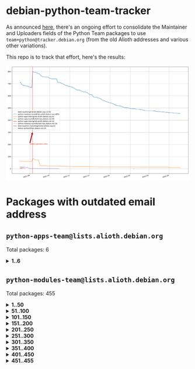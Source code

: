 # debian-python-team-tracker



As announced [here](https://lists.debian.org/debian-python/2021/08/msg00006.html), there's an ongoing effort to consolidate the Maintainer and Uploaders fields of the Python Team packages to use `team+python@tracker.debian.org` (from the old Alioth addresses and various other variations).



This repo is to track that effort, here's the results:



![Python team emails](images/python_team_emails.svg)


# Packages with outdated email address

## `python-apps-team@lists.alioth.debian.org`
Total packages: 6
<details>
<summary><b>1..6</b></summary>


| # | Package | Version |
| --- | --- | --- |
| 1 | [ctop](https://tracker.debian.org/ctop) | 1.0.0-2.1 |
| 2 | [kanboard-cli](https://tracker.debian.org/kanboard-cli) | 0.0.2-1.1 |
| 3 | [lightyears](https://tracker.debian.org/lightyears) | 1.4-2 |
| 4 | [pybik](https://tracker.debian.org/pybik) | 3.0-3.1 |
| 5 | [retweet](https://tracker.debian.org/retweet) | 0.10-1.1 |
| 6 | [sinntp](https://tracker.debian.org/sinntp) | 1.6-1.2 |
</details>

## `python-modules-team@lists.alioth.debian.org`
Total packages: 455
<details>
<summary><b>1..50</b></summary>


| # | Package | Version |
| --- | --- | --- |
| 1 | [anorack](https://tracker.debian.org/anorack) | 0.2.7-1 |
| 2 | [anosql](https://tracker.debian.org/anosql) | 1.0.1-1 |
| 3 | [asn1crypto](https://tracker.debian.org/asn1crypto) | 1.4.0-1 |
| 4 | [astral](https://tracker.debian.org/astral) | 1.6.1-2 |
| 5 | [authres](https://tracker.debian.org/authres) | 1.2.0-2 |
| 6 | [automat](https://tracker.debian.org/automat) | 20.2.0-1 |
| 7 | [azure-cosmos-table-python](https://tracker.debian.org/azure-cosmos-table-python) | 1.0.5+git20191025-5 |
| 8 | [bdist-nsi](https://tracker.debian.org/bdist-nsi) | 0.1.5-2 |
| 9 | [bernhard](https://tracker.debian.org/bernhard) | 0.2.6-2 |
| 10 | [betamax](https://tracker.debian.org/betamax) | 0.8.1-2 |
| 11 | [bibtexparser](https://tracker.debian.org/bibtexparser) | 1.1.0+ds-3 |
| 12 | [binaryornot](https://tracker.debian.org/binaryornot) | 0.4.4+dfsg-4 |
| 13 | [bitstruct](https://tracker.debian.org/bitstruct) | 8.9.0-1 |
| 14 | [case](https://tracker.debian.org/case) | 1.5.3+dfsg-3 |
| 15 | [cerealizer](https://tracker.debian.org/cerealizer) | 0.8.1-3 |
| 16 | [chardet](https://tracker.debian.org/chardet) | 4.0.0-1 |
| 17 | [chargebee-python](https://tracker.debian.org/chargebee-python) | 1.6.6-1 |
| 18 | [codicefiscale](https://tracker.debian.org/codicefiscale) | 0.9+ds0-2 |
| 19 | [colorclass](https://tracker.debian.org/colorclass) | 2.2.0-2.2 |
| 20 | [colorspacious](https://tracker.debian.org/colorspacious) | 1.1.2-2 |
| 21 | [commonmark](https://tracker.debian.org/commonmark) | 0.9.1-3 |
| 22 | [constantly](https://tracker.debian.org/constantly) | 15.1.0-2 |
| 23 | [contextlib2](https://tracker.debian.org/contextlib2) | 0.6.0.post1-1 |
| 24 | [cookiecutter](https://tracker.debian.org/cookiecutter) | 1.7.3-1 |
| 25 | [coreapi](https://tracker.debian.org/coreapi) | 2.3.3-4 |
| 26 | [coreschema](https://tracker.debian.org/coreschema) | 0.0.4-3 |
| 27 | [cov-core](https://tracker.debian.org/cov-core) | 1.15.0-3 |
| 28 | [cppy](https://tracker.debian.org/cppy) | 1.1.0-2 |
| 29 | [cram](https://tracker.debian.org/cram) | 0.7-4 |
| 30 | [cssutils](https://tracker.debian.org/cssutils) | 1.0.2-3 |
| 31 | [d2to1](https://tracker.debian.org/d2to1) | 0.2.12-2 |
| 32 | [debiancontributors](https://tracker.debian.org/debiancontributors) | 0.7.8-2 |
| 33 | [devpi-common](https://tracker.debian.org/devpi-common) | 3.2.2-1.1 |
| 34 | [django-ajax-selects](https://tracker.debian.org/django-ajax-selects) | 1.7.0-3 |
| 35 | [django-bitfield](https://tracker.debian.org/django-bitfield) | 1.9.6-2 |
| 36 | [django-dirtyfields](https://tracker.debian.org/django-dirtyfields) | 1.3.1-2 |
| 37 | [django-environ](https://tracker.debian.org/django-environ) | 0.4.4-2 |
| 38 | [django-filter](https://tracker.debian.org/django-filter) | 2.4.0-1 |
| 39 | [django-hvad](https://tracker.debian.org/django-hvad) | 1.8.0-1.1 |
| 40 | [django-js-reverse](https://tracker.debian.org/django-js-reverse) | 0.7.3-1.1 |
| 41 | [django-macaddress](https://tracker.debian.org/django-macaddress) | 1.5.0-2 |
| 42 | [django-memoize](https://tracker.debian.org/django-memoize) | 2.2.0+dfsg-1 |
| 43 | [django-nose](https://tracker.debian.org/django-nose) | 1.4.6-2.1 |
| 44 | [django-notification](https://tracker.debian.org/django-notification) | 1.2.0-3 |
| 45 | [django-pagination](https://tracker.debian.org/django-pagination) | 1.0.7-4 |
| 46 | [django-paintstore](https://tracker.debian.org/django-paintstore) | 0.2-4 |
| 47 | [django-picklefield](https://tracker.debian.org/django-picklefield) | 3.0.1-1 |
| 48 | [django-pipeline](https://tracker.debian.org/django-pipeline) | 1.6.14-3 |
| 49 | [django-simple-redis-admin](https://tracker.debian.org/django-simple-redis-admin) | 1.4.0-2 |
| 50 | [django-stronghold](https://tracker.debian.org/django-stronghold) | 0.3.0+debian-2 |
</details>
<details>
<summary><b>51..100</b></summary>

| # | Package | Version |
| --- | --- | --- |
| 51 | [django-webpack-loader](https://tracker.debian.org/django-webpack-loader) | 0.6.0-2 |
| 52 | [django-wkhtmltopdf](https://tracker.debian.org/django-wkhtmltopdf) | 3.3.0-1 |
| 53 | [django-xmlrpc](https://tracker.debian.org/django-xmlrpc) | 0.1.8-2 |
| 54 | [djangorestframework-api-key](https://tracker.debian.org/djangorestframework-api-key) | 2.0.0-2 |
| 55 | [dkimpy](https://tracker.debian.org/dkimpy) | 1.0.5-1 |
| 56 | [dnsdiag](https://tracker.debian.org/dnsdiag) | 2.0.2-1 |
| 57 | [dockerpty](https://tracker.debian.org/dockerpty) | 0.4.1-2 |
| 58 | [drf-generators](https://tracker.debian.org/drf-generators) | 0.5.0-1 |
| 59 | [elasticsearch-curator](https://tracker.debian.org/elasticsearch-curator) | 5.8.1-1 |
| 60 | [enzyme](https://tracker.debian.org/enzyme) | 0.4.1-2 |
| 61 | [exam](https://tracker.debian.org/exam) | 0.10.5-3 |
| 62 | [factory-boy](https://tracker.debian.org/factory-boy) | 2.11.1-3 |
| 63 | [faker](https://tracker.debian.org/faker) | 0.9.3-0.1 |
| 64 | [fakesleep](https://tracker.debian.org/fakesleep) | 0.1-2 |
| 65 | [fastchunking](https://tracker.debian.org/fastchunking) | 0.0.3-2 |
| 66 | [feedgenerator](https://tracker.debian.org/feedgenerator) | 1.9-2 |
| 67 | [flask-api](https://tracker.debian.org/flask-api) | 1.1+dfsg-1.1 |
| 68 | [flask-babelex](https://tracker.debian.org/flask-babelex) | 0.9.4-1 |
| 69 | [flask-bcrypt](https://tracker.debian.org/flask-bcrypt) | 0.7.1-2 |
| 70 | [flask-compress](https://tracker.debian.org/flask-compress) | 1.4.0-3 |
| 71 | [flask-gravatar](https://tracker.debian.org/flask-gravatar) | 0.4.2-2 |
| 72 | [flask-htmlmin](https://tracker.debian.org/flask-htmlmin) | 1.3.2-2 |
| 73 | [flask-ldapconn](https://tracker.debian.org/flask-ldapconn) | 0.7.2-1.1 |
| 74 | [flask-limiter](https://tracker.debian.org/flask-limiter) | 1.0.1-2 |
| 75 | [flask-mail](https://tracker.debian.org/flask-mail) | 0.9.1+dfsg1-1.1 |
| 76 | [flask-mongoengine](https://tracker.debian.org/flask-mongoengine) | 0.9.3-4 |
| 77 | [flask-multistatic](https://tracker.debian.org/flask-multistatic) | 1.0-2 |
| 78 | [flask-script](https://tracker.debian.org/flask-script) | 2.0.6-2 |
| 79 | [flask-silk](https://tracker.debian.org/flask-silk) | 0.2-18 |
| 80 | [flask-wtf](https://tracker.debian.org/flask-wtf) | 0.14.3-1 |
| 81 | [flufl.enum](https://tracker.debian.org/flufl.enum) | 4.1.1-3 |
| 82 | [flufl.i18n](https://tracker.debian.org/flufl.i18n) | 3.0.1-1 |
| 83 | [flufl.lock](https://tracker.debian.org/flufl.lock) | 5.0.1-1 |
| 84 | [flufl.password](https://tracker.debian.org/flufl.password) | 1.3-3 |
| 85 | [flufl.testing](https://tracker.debian.org/flufl.testing) | 0.7-2 |
| 86 | [gerritlib](https://tracker.debian.org/gerritlib) | 0.8.0-2 |
| 87 | [gmplot](https://tracker.debian.org/gmplot) | 1.2.0-2 |
| 88 | [gtextfsm](https://tracker.debian.org/gtextfsm) | 1.1.0-2 |
| 89 | [gtts](https://tracker.debian.org/gtts) | 2.0.3-1 |
| 90 | [gtts-token](https://tracker.debian.org/gtts-token) | 1.1.3-1 |
| 91 | [guzzle-sphinx-theme](https://tracker.debian.org/guzzle-sphinx-theme) | 0.7.11-5 |
| 92 | [hachoir](https://tracker.debian.org/hachoir) | 3.1.0+dfsg-3 |
| 93 | [haproxy-log-analysis](https://tracker.debian.org/haproxy-log-analysis) | 2.0~b0-2 |
| 94 | [heapdict](https://tracker.debian.org/heapdict) | 1.0.1-1 |
| 95 | [hiro](https://tracker.debian.org/hiro) | 0.5-2 |
| 96 | [hypothesis-auto](https://tracker.debian.org/hypothesis-auto) | 1.1.4-2 |
| 97 | [importmagic](https://tracker.debian.org/importmagic) | 0.1.7-2 |
| 98 | [inflection](https://tracker.debian.org/inflection) | 0.3.1-2 |
| 99 | [json-tricks](https://tracker.debian.org/json-tricks) | 3.11.0-2 |
| 100 | [jsonhyperschema-codec](https://tracker.debian.org/jsonhyperschema-codec) | 1.0.3-2 |
</details>
<details>
<summary><b>101..150</b></summary>

| # | Package | Version |
| --- | --- | --- |
| 101 | [jupyter-sphinx-theme](https://tracker.debian.org/jupyter-sphinx-theme) | 0.0.6+ds1-10 |
| 102 | [kitchen](https://tracker.debian.org/kitchen) | 1.2.6-2 |
| 103 | [kivy](https://tracker.debian.org/kivy) | 1.11.0-2 |
| 104 | [lazr.delegates](https://tracker.debian.org/lazr.delegates) | 2.0.3-2 |
| 105 | [lazr.smtptest](https://tracker.debian.org/lazr.smtptest) | 2.0.3-2 |
| 106 | [libthumbor](https://tracker.debian.org/libthumbor) | 1.3.3-2 |
| 107 | [logilab-constraint](https://tracker.debian.org/logilab-constraint) | 0.6.0-2 |
| 108 | [mako](https://tracker.debian.org/mako) | 1.1.3+ds1-2 |
| 109 | [manuel](https://tracker.debian.org/manuel) | 1.10.1-2 |
| 110 | [mercurial-extension-utils](https://tracker.debian.org/mercurial-extension-utils) | 1.5.1-3 |
| 111 | [mercurial-keyring](https://tracker.debian.org/mercurial-keyring) | 1.3.1-3 |
| 112 | [milksnake](https://tracker.debian.org/milksnake) | 0.1.5-1 |
| 113 | [mimerender](https://tracker.debian.org/mimerender) | 0.6.0-2 |
| 114 | [mmllib](https://tracker.debian.org/mmllib) | 0.3.0.post1-2 |
| 115 | [mockldap](https://tracker.debian.org/mockldap) | 0.3.0-4 |
| 116 | [modernize](https://tracker.debian.org/modernize) | 0.7-2 |
| 117 | [moksha.common](https://tracker.debian.org/moksha.common) | 1.2.5-4 |
| 118 | [mrtparse](https://tracker.debian.org/mrtparse) | 1.6-2 |
| 119 | [musicbrainzngs](https://tracker.debian.org/musicbrainzngs) | 0.7.1-2 |
| 120 | [mutagen](https://tracker.debian.org/mutagen) | 1.45.1-2 |
| 121 | [mwic](https://tracker.debian.org/mwic) | 0.7.8-1 |
| 122 | [mysql-connector-python](https://tracker.debian.org/mysql-connector-python) | 8.0.15-2 |
| 123 | [nb2plots](https://tracker.debian.org/nb2plots) | 0.6-2 |
| 124 | [netmiko](https://tracker.debian.org/netmiko) | 2.4.2-1 |
| 125 | [networkx](https://tracker.debian.org/networkx) | 2.5+ds-2 |
| 126 | [nose2](https://tracker.debian.org/nose2) | 0.9.2-1 |
| 127 | [ntplib](https://tracker.debian.org/ntplib) | 0.3.3-2 |
| 128 | [numpy-stl](https://tracker.debian.org/numpy-stl) | 2.9.0-1 |
| 129 | [obsub](https://tracker.debian.org/obsub) | 0.2-4 |
| 130 | [okasha](https://tracker.debian.org/okasha) | 0.2.4-4 |
| 131 | [overpass](https://tracker.debian.org/overpass) | 0.7-1 |
| 132 | [pastescript](https://tracker.debian.org/pastescript) | 2.0.2-4 |
| 133 | [pep8](https://tracker.debian.org/pep8) | 1.7.1-9 |
| 134 | [pep8-naming](https://tracker.debian.org/pep8-naming) | 0.10.0-1 |
| 135 | [pg8000](https://tracker.debian.org/pg8000) | 1.10.6-2 |
| 136 | [pidcat](https://tracker.debian.org/pidcat) | 2.1.0-4 |
| 137 | [plastex](https://tracker.debian.org/plastex) | 2.1-2 |
| 138 | [portio](https://tracker.debian.org/portio) | 0.5-4 |
| 139 | [power](https://tracker.debian.org/power) | 1.4+dfsg-4 |
| 140 | [pprintpp](https://tracker.debian.org/pprintpp) | 0.4.0-2 |
| 141 | [preggy](https://tracker.debian.org/preggy) | 1.4.4-1 |
| 142 | [ptable](https://tracker.debian.org/ptable) | 0.9.2-2 |
| 143 | [py-radix](https://tracker.debian.org/py-radix) | 0.10.0-3 |
| 144 | [py3dns](https://tracker.debian.org/py3dns) | 3.2.1-1 |
| 145 | [pyasn1](https://tracker.debian.org/pyasn1) | 0.4.8-1 |
| 146 | [pybindgen](https://tracker.debian.org/pybindgen) | 0.20.0+dfsg1-2 |
| 147 | [pycallgraph](https://tracker.debian.org/pycallgraph) | 1.1.3-1.2 |
| 148 | [pycxx](https://tracker.debian.org/pycxx) | 7.1.4-0.2 |
| 149 | [pydbus](https://tracker.debian.org/pydbus) | 0.6.0-4 |
| 150 | [pydenticon](https://tracker.debian.org/pydenticon) | 0.3.1-2 |
</details>
<details>
<summary><b>151..200</b></summary>

| # | Package | Version |
| --- | --- | --- |
| 151 | [pydispatcher](https://tracker.debian.org/pydispatcher) | 2.0.5-2 |
| 152 | [pydle](https://tracker.debian.org/pydle) | 0.9.4-2 |
| 153 | [pyenchant](https://tracker.debian.org/pyenchant) | 3.2.0-1 |
| 154 | [pyfg](https://tracker.debian.org/pyfg) | 0.50-2 |
| 155 | [pyfiglet](https://tracker.debian.org/pyfiglet) | 0.8.0+dfsg-1 |
| 156 | [pyfribidi](https://tracker.debian.org/pyfribidi) | 0.12.0+repack-7 |
| 157 | [pygeoif](https://tracker.debian.org/pygeoif) | 0.7-2 |
| 158 | [pygtail](https://tracker.debian.org/pygtail) | 0.6.1-2 |
| 159 | [pygtkspellcheck](https://tracker.debian.org/pygtkspellcheck) | 4.0.5-2 |
| 160 | [pyinotify](https://tracker.debian.org/pyinotify) | 0.9.6-1.3 |
| 161 | [pyiosxr](https://tracker.debian.org/pyiosxr) | 0.52-1.1 |
| 162 | [pyjavaproperties](https://tracker.debian.org/pyjavaproperties) | 0.7-2 |
| 163 | [pyjokes](https://tracker.debian.org/pyjokes) | 0.5.0-3 |
| 164 | [pykcs11](https://tracker.debian.org/pykcs11) | 1.5.10-1 |
| 165 | [pylama](https://tracker.debian.org/pylama) | 7.4.3-3 |
| 166 | [pylibmc](https://tracker.debian.org/pylibmc) | 1.5.2-3 |
| 167 | [pylint-celery](https://tracker.debian.org/pylint-celery) | 0.3-5 |
| 168 | [pylint-common](https://tracker.debian.org/pylint-common) | 0.2.5-4 |
| 169 | [pylint-django](https://tracker.debian.org/pylint-django) | 2.0.13-1 |
| 170 | [pylint-flask](https://tracker.debian.org/pylint-flask) | 0.5-4 |
| 171 | [pymacs](https://tracker.debian.org/pymacs) | 0.25-3 |
| 172 | [pymodbus](https://tracker.debian.org/pymodbus) | 2.1.0+dfsg-2 |
| 173 | [pynag](https://tracker.debian.org/pynag) | 1.1.2+dfsg-2 |
| 174 | [pynliner](https://tracker.debian.org/pynliner) | 0.8.0-2 |
| 175 | [pyopengl](https://tracker.debian.org/pyopengl) | 3.1.5+dfsg-1 |
| 176 | [pyprind](https://tracker.debian.org/pyprind) | 2.11.2-2 |
| 177 | [pyquery](https://tracker.debian.org/pyquery) | 1.2.9-4 |
| 178 | [pyrad](https://tracker.debian.org/pyrad) | 2.1-2 |
| 179 | [pysimplesoap](https://tracker.debian.org/pysimplesoap) | 1.16.2-3 |
| 180 | [pysmi](https://tracker.debian.org/pysmi) | 0.3.2-2 |
| 181 | [pysodium](https://tracker.debian.org/pysodium) | 0.7.0-2 |
| 182 | [pyspf](https://tracker.debian.org/pyspf) | 2.0.14-2 |
| 183 | [pysrt](https://tracker.debian.org/pysrt) | 1.0.1-2 |
| 184 | [pyssim](https://tracker.debian.org/pyssim) | 0.2-2 |
| 185 | [pytaglib](https://tracker.debian.org/pytaglib) | 0.3.6+dfsg-2 |
| 186 | [pytds](https://tracker.debian.org/pytds) | 1.10.0-1 |
| 187 | [pytest-bdd](https://tracker.debian.org/pytest-bdd) | 3.2.1-1 |
| 188 | [pytest-cookies](https://tracker.debian.org/pytest-cookies) | 0.4.0-1 |
| 189 | [pytest-django](https://tracker.debian.org/pytest-django) | 3.5.1-1 |
| 190 | [pytest-expect](https://tracker.debian.org/pytest-expect) | 1.1.0-2 |
| 191 | [pytest-httpbin](https://tracker.debian.org/pytest-httpbin) | 1.0.0-2 |
| 192 | [pytest-runner](https://tracker.debian.org/pytest-runner) | 2.11.1-1.2 |
| 193 | [pytest-sugar](https://tracker.debian.org/pytest-sugar) | 0.9.4-1 |
| 194 | [pytest-tornado](https://tracker.debian.org/pytest-tornado) | 0.8.1-1 |
| 195 | [pytest-vcr](https://tracker.debian.org/pytest-vcr) | 1.0.2-2 |
| 196 | [python-activipy](https://tracker.debian.org/python-activipy) | 0.1-7 |
| 197 | [python-adal](https://tracker.debian.org/python-adal) | 1.2.2-1 |
| 198 | [python-aiohttp-session](https://tracker.debian.org/python-aiohttp-session) | 2.9.0-2 |
| 199 | [python-aioinflux](https://tracker.debian.org/python-aioinflux) | 0.9.0-2 |
| 200 | [python-aiomeasures](https://tracker.debian.org/python-aiomeasures) | 0.5.14-3 |
</details>
<details>
<summary><b>201..250</b></summary>

| # | Package | Version |
| --- | --- | --- |
| 201 | [python-amqplib](https://tracker.debian.org/python-amqplib) | 1.0.2-2 |
| 202 | [python-aptly](https://tracker.debian.org/python-aptly) | 0.12.10-2 |
| 203 | [python-args](https://tracker.debian.org/python-args) | 0.1.0-3 |
| 204 | [python-arpy](https://tracker.debian.org/python-arpy) | 1.1.1-4 |
| 205 | [python-astor](https://tracker.debian.org/python-astor) | 0.8.1-1 |
| 206 | [python-base58](https://tracker.debian.org/python-base58) | 1.0.3-1.1 |
| 207 | [python-bcdoc](https://tracker.debian.org/python-bcdoc) | 0.16.0-2 |
| 208 | [python-bitbucket-api](https://tracker.debian.org/python-bitbucket-api) | 0.5.0-3 |
| 209 | [python-box](https://tracker.debian.org/python-box) | 3.4.6-2 |
| 210 | [python-btrees](https://tracker.debian.org/python-btrees) | 4.3.1-2 |
| 211 | [python-cerberus](https://tracker.debian.org/python-cerberus) | 1.3.2-1 |
| 212 | [python-click-log](https://tracker.debian.org/python-click-log) | 0.2.1-2 |
| 213 | [python-clint](https://tracker.debian.org/python-clint) | 0.5.1-3 |
| 214 | [python-cluster](https://tracker.debian.org/python-cluster) | 1.3.3-3 |
| 215 | [python-coloredlogs](https://tracker.debian.org/python-coloredlogs) | 7.3-2 |
| 216 | [python-colour](https://tracker.debian.org/python-colour) | 0.1.5-2 |
| 217 | [python-consul](https://tracker.debian.org/python-consul) | 0.7.1-1.1 |
| 218 | [python-cookies](https://tracker.debian.org/python-cookies) | 2.2.1-3 |
| 219 | [python-cpuinfo](https://tracker.debian.org/python-cpuinfo) | 5.0.0-2 |
| 220 | [python-crcmod](https://tracker.debian.org/python-crcmod) | 1.7+dfsg-2 |
| 221 | [python-cs](https://tracker.debian.org/python-cs) | 2.7.1-1 |
| 222 | [python-dbfread](https://tracker.debian.org/python-dbfread) | 2.0.7-3 |
| 223 | [python-decorator](https://tracker.debian.org/python-decorator) | 4.4.2-2 |
| 224 | [python-demjson](https://tracker.debian.org/python-demjson) | 2.2.4-5 |
| 225 | [python-diaspy](https://tracker.debian.org/python-diaspy) | 0.6.0-2 |
| 226 | [python-dictobj](https://tracker.debian.org/python-dictobj) | 0.4-4 |
| 227 | [python-distutils-extra](https://tracker.debian.org/python-distutils-extra) | 2.45 |
| 228 | [python-django-casclient](https://tracker.debian.org/python-django-casclient) | 1.5.3-1 |
| 229 | [python-django-etcd-settings](https://tracker.debian.org/python-django-etcd-settings) | 0.1.13+dfsg-3 |
| 230 | [python-django-gravatar2](https://tracker.debian.org/python-django-gravatar2) | 1.4.4-2 |
| 231 | [python-django-jsonfield](https://tracker.debian.org/python-django-jsonfield) | 1.4.0-2 |
| 232 | [python-django-push-notifications](https://tracker.debian.org/python-django-push-notifications) | 1.4.1-1 |
| 233 | [python-django-simple-history](https://tracker.debian.org/python-django-simple-history) | 2.7.0-1.1 |
| 234 | [python-easywebdav](https://tracker.debian.org/python-easywebdav) | 1.2.0-8 |
| 235 | [python-envparse](https://tracker.debian.org/python-envparse) | 0.2.0-2 |
| 236 | [python-envs](https://tracker.debian.org/python-envs) | 1.2.6-1.1 |
| 237 | [python-epc](https://tracker.debian.org/python-epc) | 0.0.5-3 |
| 238 | [python-etcd](https://tracker.debian.org/python-etcd) | 0.4.5-2 |
| 239 | [python-ethtool](https://tracker.debian.org/python-ethtool) | 0.14-3 |
| 240 | [python-ewmh](https://tracker.debian.org/python-ewmh) | 0.1.6-2 |
| 241 | [python-exotel](https://tracker.debian.org/python-exotel) | 0.1.5-2 |
| 242 | [python-feather-format](https://tracker.debian.org/python-feather-format) | 0.3.1+dfsg1-4 |
| 243 | [python-flaky](https://tracker.debian.org/python-flaky) | 3.7.0-1 |
| 244 | [python-genty](https://tracker.debian.org/python-genty) | 1.3.2-1 |
| 245 | [python-geoip2](https://tracker.debian.org/python-geoip2) | 2.9.0+dfsg1-2 |
| 246 | [python-gflags](https://tracker.debian.org/python-gflags) | 1.5.1-7 |
| 247 | [python-glob2](https://tracker.debian.org/python-glob2) | 0.5-3 |
| 248 | [python-hashids](https://tracker.debian.org/python-hashids) | 1.3.1-1 |
| 249 | [python-hidapi](https://tracker.debian.org/python-hidapi) | 0.9.0.post3-2 |
| 250 | [python-hiredis](https://tracker.debian.org/python-hiredis) | 1.0.1-1 |
</details>
<details>
<summary><b>251..300</b></summary>

| # | Package | Version |
| --- | --- | --- |
| 251 | [python-hpilo](https://tracker.debian.org/python-hpilo) | 4.3-3 |
| 252 | [python-html2text](https://tracker.debian.org/python-html2text) | 2020.1.16-1 |
| 253 | [python-http-parser](https://tracker.debian.org/python-http-parser) | 0.9.0-1 |
| 254 | [python-httptools](https://tracker.debian.org/python-httptools) | 0.1.1-1 |
| 255 | [python-icalendar](https://tracker.debian.org/python-icalendar) | 4.0.3-4 |
| 256 | [python-iniparse](https://tracker.debian.org/python-iniparse) | 0.4-3 |
| 257 | [python-ipaddress](https://tracker.debian.org/python-ipaddress) | 1.0.23-1 |
| 258 | [python-ipfix](https://tracker.debian.org/python-ipfix) | 0.9.7-2 |
| 259 | [python-irodsclient](https://tracker.debian.org/python-irodsclient) | 0.8.1-2 |
| 260 | [python-isc-dhcp-leases](https://tracker.debian.org/python-isc-dhcp-leases) | 0.9.1-2 |
| 261 | [python-isoweek](https://tracker.debian.org/python-isoweek) | 1.3.3-3 |
| 262 | [python-jsonrpc](https://tracker.debian.org/python-jsonrpc) | 1.13.0-1 |
| 263 | [python-junit-xml](https://tracker.debian.org/python-junit-xml) | 1.9-1 |
| 264 | [python-kanboard](https://tracker.debian.org/python-kanboard) | 1.0.1-1.1 |
| 265 | [python-langdetect](https://tracker.debian.org/python-langdetect) | 1.0.7-4 |
| 266 | [python-ldap](https://tracker.debian.org/python-ldap) | 3.2.0-4 |
| 267 | [python-ldapdomaindump](https://tracker.debian.org/python-ldapdomaindump) | 0.9.3-1 |
| 268 | [python-libguess](https://tracker.debian.org/python-libguess) | 1.1-4 |
| 269 | [python-mailer](https://tracker.debian.org/python-mailer) | 0.8.1-4 |
| 270 | [python-mastodon](https://tracker.debian.org/python-mastodon) | 1.5.1-1 |
| 271 | [python-mccabe](https://tracker.debian.org/python-mccabe) | 0.6.1-3 |
| 272 | [python-measurement](https://tracker.debian.org/python-measurement) | 2.0.1-2 |
| 273 | [python-meld3](https://tracker.debian.org/python-meld3) | 1.0.2-3 |
| 274 | [python-mnemonic](https://tracker.debian.org/python-mnemonic) | 0.19-1 |
| 275 | [python-model-mommy](https://tracker.debian.org/python-model-mommy) | 1.6.0-2 |
| 276 | [python-morris](https://tracker.debian.org/python-morris) | 1.2-2 |
| 277 | [python-mpegdash](https://tracker.debian.org/python-mpegdash) | 0.2.0-1 |
| 278 | [python-multidict](https://tracker.debian.org/python-multidict) | 5.1.0-1 |
| 279 | [python-nine](https://tracker.debian.org/python-nine) | 1.1.0-1 |
| 280 | [python-noise](https://tracker.debian.org/python-noise) | 1.2.3-3 |
| 281 | [python-notify2](https://tracker.debian.org/python-notify2) | 0.3-4 |
| 282 | [python-ntlm-auth](https://tracker.debian.org/python-ntlm-auth) | 1.4.0-1 |
| 283 | [python-offtrac](https://tracker.debian.org/python-offtrac) | 0.1.0-2.1 |
| 284 | [python-openid-cla](https://tracker.debian.org/python-openid-cla) | 1.2-2 |
| 285 | [python-openid-teams](https://tracker.debian.org/python-openid-teams) | 1.2-2 |
| 286 | [python-openidc-client](https://tracker.debian.org/python-openidc-client) | 0.6.0-1.1 |
| 287 | [python-opentimestamps](https://tracker.debian.org/python-opentimestamps) | 0.4.1-1 |
| 288 | [python-padme](https://tracker.debian.org/python-padme) | 1.1.1-3 |
| 289 | [python-path-and-address](https://tracker.debian.org/python-path-and-address) | 2.0.1-2 |
| 290 | [python-pathtools](https://tracker.debian.org/python-pathtools) | 0.1.2-4 |
| 291 | [python-paypal](https://tracker.debian.org/python-paypal) | 1.2.5-3 |
| 292 | [python-peakutils](https://tracker.debian.org/python-peakutils) | 1.3.3+ds-2 |
| 293 | [python-pem](https://tracker.debian.org/python-pem) | 19.1.0-1 |
| 294 | [python-persistent](https://tracker.debian.org/python-persistent) | 4.6.4-0.2 |
| 295 | [python-pex](https://tracker.debian.org/python-pex) | 1.1.14-3.1 |
| 296 | [python-pgpdump](https://tracker.debian.org/python-pgpdump) | 1.5-2 |
| 297 | [python-pgspecial](https://tracker.debian.org/python-pgspecial) | 1.11.10+dfsg1-1 |
| 298 | [python-phonenumbers](https://tracker.debian.org/python-phonenumbers) | 8.12.1-1 |
| 299 | [python-picklable-itertools](https://tracker.debian.org/python-picklable-itertools) | 0.1.1-3 |
| 300 | [python-plaster](https://tracker.debian.org/python-plaster) | 1.0-2 |
</details>
<details>
<summary><b>301..350</b></summary>

| # | Package | Version |
| --- | --- | --- |
| 301 | [python-plaster-pastedeploy](https://tracker.debian.org/python-plaster-pastedeploy) | 0.5-3 |
| 302 | [python-prctl](https://tracker.debian.org/python-prctl) | 1.7-2 |
| 303 | [python-preshed](https://tracker.debian.org/python-preshed) | 3.0.2-1 |
| 304 | [python-pretend](https://tracker.debian.org/python-pretend) | 1.0.9-1 |
| 305 | [python-prettylog](https://tracker.debian.org/python-prettylog) | 0.1.0-2 |
| 306 | [python-priority](https://tracker.debian.org/python-priority) | 1.3.0-3 |
| 307 | [python-progressbar](https://tracker.debian.org/python-progressbar) | 2.5-2 |
| 308 | [python-pskc](https://tracker.debian.org/python-pskc) | 1.1-3 |
| 309 | [python-py-zipkin](https://tracker.debian.org/python-py-zipkin) | 0.15.0-1.1 |
| 310 | [python-pyftpdlib](https://tracker.debian.org/python-pyftpdlib) | 1.5.4-2 |
| 311 | [python-pygerrit2](https://tracker.debian.org/python-pygerrit2) | 2.0.4-2 |
| 312 | [python-pypump](https://tracker.debian.org/python-pypump) | 0.7-3 |
| 313 | [python-pysnmp4-apps](https://tracker.debian.org/python-pysnmp4-apps) | 0.3.2-2.2 |
| 314 | [python-pysnmp4-mibs](https://tracker.debian.org/python-pysnmp4-mibs) | 0.1.3-3 |
| 315 | [python-pytest-benchmark](https://tracker.debian.org/python-pytest-benchmark) | 3.2.2-2 |
| 316 | [python-pyvmomi](https://tracker.debian.org/python-pyvmomi) | 6.7.1-3 |
| 317 | [python-rarfile](https://tracker.debian.org/python-rarfile) | 3.1-1 |
| 318 | [python-ratelimiter](https://tracker.debian.org/python-ratelimiter) | 1.2.0.post0-1 |
| 319 | [python-redisearch-py](https://tracker.debian.org/python-redisearch-py) | 1.0.0-1 |
| 320 | [python-releases](https://tracker.debian.org/python-releases) | 1.6.3-1 |
| 321 | [python-repoze.lru](https://tracker.debian.org/python-repoze.lru) | 0.7-2 |
| 322 | [python-repoze.sphinx.autointerface](https://tracker.debian.org/python-repoze.sphinx.autointerface) | 0.8-0.2 |
| 323 | [python-repoze.tm2](https://tracker.debian.org/python-repoze.tm2) | 2.0-2 |
| 324 | [python-requests-ntlm](https://tracker.debian.org/python-requests-ntlm) | 1.1.0-1.1 |
| 325 | [python-requirements-detector](https://tracker.debian.org/python-requirements-detector) | 0.6-2 |
| 326 | [python-restless](https://tracker.debian.org/python-restless) | 2.1.1-2 |
| 327 | [python-rpaths](https://tracker.debian.org/python-rpaths) | 0.13-1.1 |
| 328 | [python-rply](https://tracker.debian.org/python-rply) | 0.7.7-2 |
| 329 | [python-schedutils](https://tracker.debian.org/python-schedutils) | 0.6-2.1 |
| 330 | [python-schema](https://tracker.debian.org/python-schema) | 0.6.7-3 |
| 331 | [python-schroot](https://tracker.debian.org/python-schroot) | 0.4-4 |
| 332 | [python-scp](https://tracker.debian.org/python-scp) | 0.13.0-2 |
| 333 | [python-scripttest](https://tracker.debian.org/python-scripttest) | 1.3-3 |
| 334 | [python-scruffy](https://tracker.debian.org/python-scruffy) | 0.3.3-2 |
| 335 | [python-sdnotify](https://tracker.debian.org/python-sdnotify) | 0.3.1-2 |
| 336 | [python-serverfiles](https://tracker.debian.org/python-serverfiles) | 0.3.0-1 |
| 337 | [python-service-identity](https://tracker.debian.org/python-service-identity) | 18.1.0-6 |
| 338 | [python-sexpdata](https://tracker.debian.org/python-sexpdata) | 0.0.3-2 |
| 339 | [python-shade](https://tracker.debian.org/python-shade) | 1.30.0-3 |
| 340 | [python-shellescape](https://tracker.debian.org/python-shellescape) | 3.4.1-4 |
| 341 | [python-simpy](https://tracker.debian.org/python-simpy) | 2.3.1+dfsg-2 |
| 342 | [python-simpy3](https://tracker.debian.org/python-simpy3) | 3.0.11-2 |
| 343 | [python-slimmer](https://tracker.debian.org/python-slimmer) | 0.1.30-8 |
| 344 | [python-slugify](https://tracker.debian.org/python-slugify) | 4.0.0-1 |
| 345 | [python-smstrade](https://tracker.debian.org/python-smstrade) | 0.2.4-6 |
| 346 | [python-socketpool](https://tracker.debian.org/python-socketpool) | 0.5.3-5 |
| 347 | [python-sphinx-issues](https://tracker.debian.org/python-sphinx-issues) | 1.2.0-2 |
| 348 | [python-spur](https://tracker.debian.org/python-spur) | 0.3.21-1 |
| 349 | [python-statsd](https://tracker.debian.org/python-statsd) | 3.3.0-2 |
| 350 | [python-stopit](https://tracker.debian.org/python-stopit) | 1.1.2-1 |
</details>
<details>
<summary><b>351..400</b></summary>

| # | Package | Version |
| --- | --- | --- |
| 351 | [python-structlog](https://tracker.debian.org/python-structlog) | 20.1.0-1 |
| 352 | [python-sunlight](https://tracker.debian.org/python-sunlight) | 1.1.5-3 |
| 353 | [python-suntime](https://tracker.debian.org/python-suntime) | 1.2.5-2 |
| 354 | [python-tempita](https://tracker.debian.org/python-tempita) | 0.5.2-6 |
| 355 | [python-test-server](https://tracker.debian.org/python-test-server) | 0.0.27-2 |
| 356 | [python-testing.common.database](https://tracker.debian.org/python-testing.common.database) | 2.0.0-2 |
| 357 | [python-testing.mysqld](https://tracker.debian.org/python-testing.mysqld) | 1.4.0-4 |
| 358 | [python-testing.postgresql](https://tracker.debian.org/python-testing.postgresql) | 1.3.0-2 |
| 359 | [python-thriftpy](https://tracker.debian.org/python-thriftpy) | 0.3.9+ds1-1 |
| 360 | [python-tinycss](https://tracker.debian.org/python-tinycss) | 0.4-3 |
| 361 | [python-tktreectrl](https://tracker.debian.org/python-tktreectrl) | 2.0.2-3 |
| 362 | [python-translationstring](https://tracker.debian.org/python-translationstring) | 1.4-1 |
| 363 | [python-twitter](https://tracker.debian.org/python-twitter) | 3.3-2 |
| 364 | [python-typeguard](https://tracker.debian.org/python-typeguard) | 2.2.2-1.1 |
| 365 | [python-udatetime](https://tracker.debian.org/python-udatetime) | 0.0.16-4 |
| 366 | [python-unicodecsv](https://tracker.debian.org/python-unicodecsv) | 0.14.1-2 |
| 367 | [python-urlobject](https://tracker.debian.org/python-urlobject) | 2.4.3-3 |
| 368 | [python-urwidtrees](https://tracker.debian.org/python-urwidtrees) | 1.0.3.dev0-1 |
| 369 | [python-utils](https://tracker.debian.org/python-utils) | 2.3.0-2 |
| 370 | [python-vagrant](https://tracker.debian.org/python-vagrant) | 0.5.15-3 |
| 371 | [python-venusian](https://tracker.debian.org/python-venusian) | 3.0.0-1 |
| 372 | [python-vobject](https://tracker.debian.org/python-vobject) | 0.9.6.1-0.2 |
| 373 | [python-webob](https://tracker.debian.org/python-webob) | 1:1.8.6-1.1 |
| 374 | [python-wget](https://tracker.debian.org/python-wget) | 3.2-3 |
| 375 | [python-wheezy.template](https://tracker.debian.org/python-wheezy.template) | 0.1.167-2 |
| 376 | [python-whoosh](https://tracker.debian.org/python-whoosh) | 2.7.4+git6-g9134ad92-5 |
| 377 | [python-wither](https://tracker.debian.org/python-wither) | 1.1-2 |
| 378 | [python-wsgilog](https://tracker.debian.org/python-wsgilog) | 0.3.1-3 |
| 379 | [python-yaswfp](https://tracker.debian.org/python-yaswfp) | 0.9.3-1.1 |
| 380 | [python-zc.customdoctests](https://tracker.debian.org/python-zc.customdoctests) | 1.0.1-2 |
| 381 | [python-zipp](https://tracker.debian.org/python-zipp) | 1.0.0-3 |
| 382 | [python-zxcvbn](https://tracker.debian.org/python-zxcvbn) | 4.4.28-2 |
| 383 | [python3-proselint](https://tracker.debian.org/python3-proselint) | 0.10.2-2 |
| 384 | [pythondialog](https://tracker.debian.org/pythondialog) | 3.5.1-1 |
| 385 | [pytoml](https://tracker.debian.org/pytoml) | 0.1.21-1 |
| 386 | [pyuca](https://tracker.debian.org/pyuca) | 1.2-2 |
| 387 | [pyutilib](https://tracker.debian.org/pyutilib) | 5.8.0-1 |
| 388 | [pywavelets](https://tracker.debian.org/pywavelets) | 1.1.1-1 |
| 389 | [pywinrm](https://tracker.debian.org/pywinrm) | 0.3.0-2 |
| 390 | [quark-sphinx-theme](https://tracker.debian.org/quark-sphinx-theme) | 0.5.1-2 |
| 391 | [recommonmark](https://tracker.debian.org/recommonmark) | 0.6.0+ds-1 |
| 392 | [redis-py-cluster](https://tracker.debian.org/redis-py-cluster) | 2.0.0-1 |
| 393 | [reparser](https://tracker.debian.org/reparser) | 1.4.3-1 |
| 394 | [requests-aws](https://tracker.debian.org/requests-aws) | 0.1.5-2 |
| 395 | [ripe-atlas-cousteau](https://tracker.debian.org/ripe-atlas-cousteau) | 1.4.2-3 |
| 396 | [ripe-atlas-sagan](https://tracker.debian.org/ripe-atlas-sagan) | 1.2.2-2 |
| 397 | [robot-detection](https://tracker.debian.org/robot-detection) | 0.4.0-2 |
| 398 | [routes](https://tracker.debian.org/routes) | 2.5.1-1 |
| 399 | [sgmllib3k](https://tracker.debian.org/sgmllib3k) | 1.0.0-3 |
| 400 | [simplegeneric](https://tracker.debian.org/simplegeneric) | 0.8.1-3 |
</details>
<details>
<summary><b>401..450</b></summary>

| # | Package | Version |
| --- | --- | --- |
| 401 | [singledispatch](https://tracker.debian.org/singledispatch) | 3.4.0.3-3 |
| 402 | [sireader](https://tracker.debian.org/sireader) | 1.1.1-2 |
| 403 | [sleekxmpp](https://tracker.debian.org/sleekxmpp) | 1.3.3-6 |
| 404 | [slimit](https://tracker.debian.org/slimit) | 0.8.1-4 |
| 405 | [smartypants](https://tracker.debian.org/smartypants) | 2.0.0-2 |
| 406 | [sortedcontainers](https://tracker.debian.org/sortedcontainers) | 2.1.0-2 |
| 407 | [speaklater](https://tracker.debian.org/speaklater) | 1.3-5 |
| 408 | [sphinx](https://tracker.debian.org/sphinx) | 1.8.5-2 |
| 409 | [sphinx](https://tracker.debian.org/sphinx) | 1.8.5-3 |
| 410 | [sphinx](https://tracker.debian.org/sphinx) | 1.8.5-4 |
| 411 | [sphinx](https://tracker.debian.org/sphinx) | 1.8.5-5 |
| 412 | [sphinx](https://tracker.debian.org/sphinx) | 2.4.3-2 |
| 413 | [sphinx](https://tracker.debian.org/sphinx) | 2.4.3-4 |
| 414 | [sphinx-autorun](https://tracker.debian.org/sphinx-autorun) | 1.1.0-3.1 |
| 415 | [sphinx-celery](https://tracker.debian.org/sphinx-celery) | 2.0.0-1 |
| 416 | [sphinx-intl](https://tracker.debian.org/sphinx-intl) | 2.0.1-2 |
| 417 | [sphinxcontrib-devhelp](https://tracker.debian.org/sphinxcontrib-devhelp) | 1.0.2-2 |
| 418 | [sphinxcontrib-doxylink](https://tracker.debian.org/sphinxcontrib-doxylink) | 1.5-1 |
| 419 | [sphinxcontrib-log-cabinet](https://tracker.debian.org/sphinxcontrib-log-cabinet) | 1.0.1-2 |
| 420 | [sphinxcontrib-qthelp](https://tracker.debian.org/sphinxcontrib-qthelp) | 1.0.3-2 |
| 421 | [sphinxcontrib-rubydomain](https://tracker.debian.org/sphinxcontrib-rubydomain) | 0.1~dev-20100804-2 |
| 422 | [sphinxcontrib-websupport](https://tracker.debian.org/sphinxcontrib-websupport) | 1.2.4-1 |
| 423 | [sphinxtesters](https://tracker.debian.org/sphinxtesters) | 0.2.3-1 |
| 424 | [sshpubkeys](https://tracker.debian.org/sshpubkeys) | 3.1.0-2.1 |
| 425 | [sshtunnel](https://tracker.debian.org/sshtunnel) | 0.1.4-2 |
| 426 | [stardicter](https://tracker.debian.org/stardicter) | 1.2-1 |
| 427 | [straight.plugin](https://tracker.debian.org/straight.plugin) | 1.4.1-3 |
| 428 | [stsci.distutils](https://tracker.debian.org/stsci.distutils) | 0.3.7-5 |
| 429 | [tagpy](https://tracker.debian.org/tagpy) | 2013.1-7 |
| 430 | [terminaltables](https://tracker.debian.org/terminaltables) | 3.1.0-3 |
| 431 | [texext](https://tracker.debian.org/texext) | 0.6.6-2 |
| 432 | [tinydb](https://tracker.debian.org/tinydb) | 3.15.2-2 |
| 433 | [translation-finder](https://tracker.debian.org/translation-finder) | 1.0-1 |
| 434 | [transmissionrpc](https://tracker.debian.org/transmissionrpc) | 0.11-4 |
| 435 | [txws](https://tracker.debian.org/txws) | 0.9.1-4 |
| 436 | [txzmq](https://tracker.debian.org/txzmq) | 0.8.0-2 |
| 437 | [typogrify](https://tracker.debian.org/typogrify) | 1:2.0.7-2 |
| 438 | [u-msgpack-python](https://tracker.debian.org/u-msgpack-python) | 2.3.0-2 |
| 439 | [utidylib](https://tracker.debian.org/utidylib) | 0.5-3 |
| 440 | [vim-autopep8](https://tracker.debian.org/vim-autopep8) | 1.2.0-2 |
| 441 | [vsts-cd-manager](https://tracker.debian.org/vsts-cd-manager) | 1.0.2-3 |
| 442 | [wchartype](https://tracker.debian.org/wchartype) | 0.1-2 |
| 443 | [webpy](https://tracker.debian.org/webpy) | 1:0.61-1 |
| 444 | [whichcraft](https://tracker.debian.org/whichcraft) | 0.4.1-2 |
| 445 | [wikitrans](https://tracker.debian.org/wikitrans) | 1.3-1 |
| 446 | [willow](https://tracker.debian.org/willow) | 1.4-1 |
| 447 | [wlc](https://tracker.debian.org/wlc) | 1.2-1 |
| 448 | [wokkel](https://tracker.debian.org/wokkel) | 18.0.0-3.1 |
| 449 | [wsgiproxy2](https://tracker.debian.org/wsgiproxy2) | 0.4.5-1.1 |
| 450 | [wtf-peewee](https://tracker.debian.org/wtf-peewee) | 3.0.0+dfsg-2 |
</details>
<details>
<summary><b>451..455</b></summary>

| # | Package | Version |
| --- | --- | --- |
| 451 | [wtforms](https://tracker.debian.org/wtforms) | 2.2.1-2 |
| 452 | [xlwt](https://tracker.debian.org/xlwt) | 1.3.0-3 |
| 453 | [zc.lockfile](https://tracker.debian.org/zc.lockfile) | 2.0-1 |
| 454 | [zict](https://tracker.debian.org/zict) | 2.0.0-1 |
| 455 | [zope.deprecation](https://tracker.debian.org/zope.deprecation) | 4.4.0-4 |
</details>
